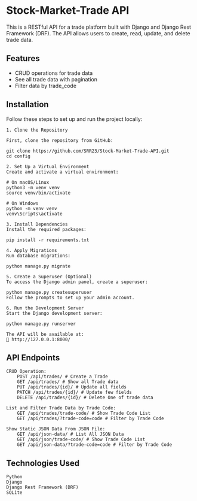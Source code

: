 
# Stock-Market-Trade API

This is a RESTful API for a trade platform built with Django and Django Rest Framework (DRF). The API allows users to create, read, update, and delete trade data.


## Features

- CRUD operations for trade data
- See all trade data with pagination
- Filter data by trade_code

## Installation

Follow these steps to set up and run the project locally:

    1. Clone the Repository

    First, clone the repository from GitHub:

    git clone https://github.com/SRR23/Stock-Market-Trade-API.git
    cd config

    2. Set Up a Virtual Environment
    Create and activate a virtual environment:

    # On macOS/Linux
    python3 -m venv venv
    source venv/bin/activate

    # On Windows
    python -m venv venv
    venv\Scripts\activate

    3. Install Dependencies
    Install the required packages:

    pip install -r requirements.txt

    4. Apply Migrations
    Run database migrations:

    python manage.py migrate

    5. Create a Superuser (Optional)
    To access the Django admin panel, create a superuser:

    python manage.py createsuperuser
    Follow the prompts to set up your admin account.

    6. Run the Development Server
    Start the Django development server:

    python manage.py runserver

    The API will be available at:
    📌 http://127.0.0.1:8000/
    
## API Endpoints

    CRUD Operation:
        POST /api/trades/ # Create a Trade
        GET /api/trades/ # Show all Trade data
        PUT /api/trades/{id}/ # Update all fields
        PATCH /api/trades/{id}/ # Update few fields
        DELETE /api/trades/{id}/ # Delete One of trade data
    
    List and Filter Trade Data by Trade Code:
        GET /api/trades/trade-code/ # Show Trade Code List
        GET /api/trades/?trade-code=code # Filter by Trade Code
    
    Show Static JSON Data From JSON File:
        GET /api/json-data/ # List All JSON Data
        GET /api/json/trade-code/ # Show Trade Code List
        GET /api/json-data/?trade-code=code # Filter by Trade Code

## Technologies Used

    Python
    Django
    Django Rest Framework (DRF)
    SQLite
